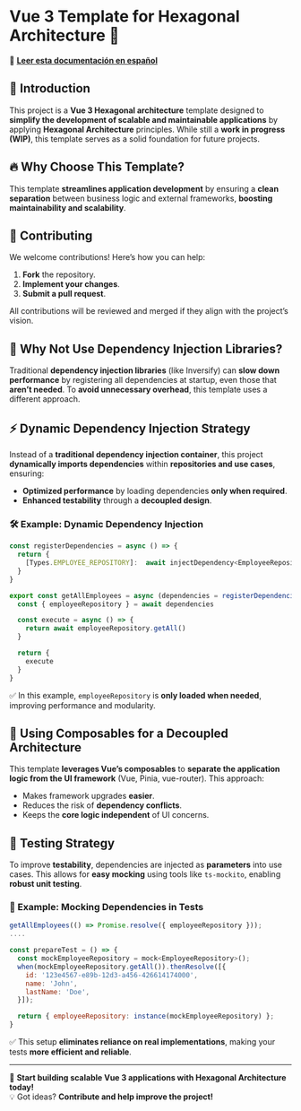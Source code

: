
# Vue 3 Template for Hexagonal Architecture 🚀

📖 **[Leer esta documentación en español](README.es.md)**  

## 📌 Introduction
This project is a **Vue 3 Hexagonal architecture** template designed to **simplify the development of scalable and maintainable applications** by applying **Hexagonal Architecture** principles. While still a **work in progress (WIP)**, this template serves as a solid foundation for future projects.

## 🔥 Why Choose This Template?
This template **streamlines application development** by ensuring a **clean separation** between business logic and external frameworks, **boosting maintainability and scalability**.

## 🤝 Contributing
We welcome contributions! Here’s how you can help:
1. **Fork** the repository.
2. **Implement your changes**.
3. **Submit a pull request**.

All contributions will be reviewed and merged if they align with the project’s vision.

## 🚫 Why Not Use Dependency Injection Libraries?
Traditional **dependency injection libraries** (like Inversify) can **slow down performance** by registering all dependencies at startup, even those that **aren’t needed**. To **avoid unnecessary overhead**, this template uses a different approach.

## ⚡ Dynamic Dependency Injection Strategy
Instead of a **traditional dependency injection container**, this project **dynamically imports dependencies** within **repositories and use cases**, ensuring:
- **Optimized performance** by loading dependencies **only when required**.
- **Enhanced testability** through a **decoupled design**.

### 🛠 Example: Dynamic Dependency Injection
```js
const registerDependencies = async () => {
  return {
    [Types.EMPLOYEE_REPOSITORY]:  await injectDependency<EmployeeRepository>(Types.EMPLOYEE_REPOSITORY),
  }
}

export const getAllEmployees = async (dependencies = registerDependencies()) => {
  const { employeeRepository } = await dependencies

  const execute = async () => {
    return await employeeRepository.getAll()
  }

  return {
    execute
  }
}
```
✅ In this example, `employeeRepository` is **only loaded when needed**, improving performance and modularity.

## 🎯 Using Composables for a Decoupled Architecture
This template **leverages Vue’s composables** to **separate the application logic from the UI framework** (Vue, Pinia, vue-router). This approach:
- Makes framework upgrades **easier**.
- Reduces the risk of **dependency conflicts**.
- Keeps the **core logic independent** of UI concerns.

## 🧪 Testing Strategy
To improve **testability**, dependencies are injected as **parameters** into use cases. This allows for **easy mocking** using tools like `ts-mockito`, enabling **robust unit testing**.

### 📝 Example: Mocking Dependencies in Tests
```js
getAllEmployees(() => Promise.resolve({ employeeRepository }));
....

const prepareTest = () => {
  const mockEmployeeRepository = mock<EmployeeRepository>();
  when(mockEmployeeRepository.getAll()).thenResolve([{
    id: '123e4567-e89b-12d3-a456-426614174000',
    name: 'John',
    lastName: 'Doe',
  }]);

  return { employeeRepository: instance(mockEmployeeRepository) };
}
```
✅ This setup **eliminates reliance on real implementations**, making your tests **more efficient and reliable**.

---

🚀 **Start building scalable Vue 3 applications with Hexagonal Architecture today!**  
💡 Got ideas? **Contribute and help improve the project!**  


